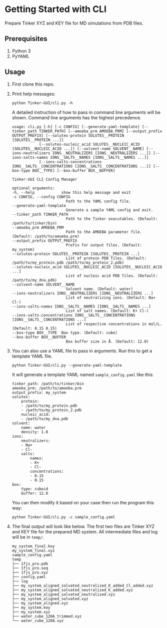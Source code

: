 # Getting Started with CLI

Prepare Tinker XYZ and KEY file for MD simulations from PDB files.

## Prerequisites

1. Python 3
2. PyYAML

## Usage

1. First clone this repo.

1. Print help messages:
    ```
    python Tinker-GUI/cli.py -h
    ```
    A detailed instruction of how to pass in command line arguments will be shown. Command line arguments has the highest precedence.
    ```
    usage: cli.py [-h] [-c CONFIG] [--generate-yaml-template] [--tinker_path TINKER_PATH] [--amoeba_prm AMOEBA_PRM] [--output_prefix OUTPUT_PREFIX] [--solutes-protein SOLUTES__PROTEIN [SOLUTES__PROTEIN ...]]
                [--solutes-nucleic_acid SOLUTES__NUCLEIC_ACID [SOLUTES__NUCLEIC_ACID ...]] [--solvent-name SOLVENT__NAME] [--ions-neutralizers IONS__NEUTRALIZERS [IONS__NEUTRALIZERS ...]] [--ions-salts-names IONS__SALTS__NAMES [IONS__SALTS__NAMES ...]]
                [--ions-salts-concentrations IONS__SALTS__CONCENTRATIONS [IONS__SALTS__CONCENTRATIONS ...]] [--box-type BOX__TYPE] [--box-buffer BOX__BUFFER]

    Tinker-GUI CLI Config Manager

    optional arguments:
    -h, --help            show this help message and exit
    -c CONFIG, --config CONFIG
                            Path to the YAML config file.
    --generate-yaml-template
                            Generate a sample YAML config and exit.
    --tinker_path TINKER_PATH
                            Path to the Tinker executables. (Default: /path/to/tinker/bin)
    --amoeba_prm AMOEBA_PRM
                            Path to the AMOEBA parameter file. (Default: /path/to/amoeba.prm)
    --output_prefix OUTPUT_PREFIX
                            Prefix for output files. (Default: my_system)
    --solutes-protein SOLUTES__PROTEIN [SOLUTES__PROTEIN ...]
                            List of protein PDB files. (Default: /path/to/my_protein.pdb /path/to/my_protein_2.pdb)
    --solutes-nucleic_acid SOLUTES__NUCLEIC_ACID [SOLUTES__NUCLEIC_ACID ...]
                            List of nucleic acid PDB files. (Default: /path/to/my_dna.pdb)
    --solvent-name SOLVENT__NAME
                            Solvent name. (Default: water)
    --ions-neutralizers IONS__NEUTRALIZERS [IONS__NEUTRALIZERS ...]
                            List of neutralizing ions. (Default: Na+ Cl-)
    --ions-salts-names IONS__SALTS__NAMES [IONS__SALTS__NAMES ...]
                            List of salt names. (Default: K+ Cl-)
    --ions-salts-concentrations IONS__SALTS__CONCENTRATIONS [IONS__SALTS__CONCENTRATIONS ...]
                            List of respective concentrations in mol/L. (Default: 0.15 0.15)
    --box-type BOX__TYPE  Box type. (Default: cube)
    --box-buffer BOX__BUFFER
                            Box buffer size in Å. (Default: 12.0)
    ```

1. You can also use a YAML file to pass in arguments. Run this to get a template YAML file.
    ```
    python Tinker-GUI/cli.py --generate-yaml-template
    ```
    It will generate a template YAML named `sample_config.yaml` like this:
    ```
    tinker_path: /path/to/tinker/bin
    amoeba_prm: /path/to/amoeba.prm
    output_prefix: my_system
    solutes:
        protein:
        - /path/to/my_protein.pdb
        - /path/to/my_protein_2.pdb
        nucleic_acid:
        - /path/to/my_dna.pdb
    solvent:
        name: water
        density: 1.0
    ions:
        neutralizers:
        - Na+
        - Cl-
        salts:
            names:
            - K+
            - Cl-
            concentrations:
            - 0.15
            - 0.15
    box:
        type: cuboid
        buffer: 12.0
    ```
    You can then modify it based on your case then run the program this way:
    ```
    python Tinker-GUI/cli.py -c sample_config.yaml
    ```

1. The final output will look like below. The first two files are Tinker XYZ and KEY file for the prepared MD system. All intermediate files and log will be in `temp/`.
    ```
    my_system_final.key 
    my_system_final.xyz 
    sample_config.yaml 
    temp
    ├── 1fjs_pro.pdb
    ├── 1fjs_pro.seq
    ├── 1fjs_pro.xyz
    ├── config.yaml
    ├── log
    ├── my_system_aligned_solvated_neutralized_K_added_Cl_added.xyz
    ├── my_system_aligned_solvated_neutralized_K_added.xyz
    ├── my_system_aligned_solvated_neutralized.xyz
    ├── my_system_aligned_solvated.xyz
    ├── my_system_aligned.xyz
    ├── my_system.key
    ├── my_system.xyz
    ├── water_cube_120A_trimmed.xyz
    └── water_cube_120A.xyz
    ```